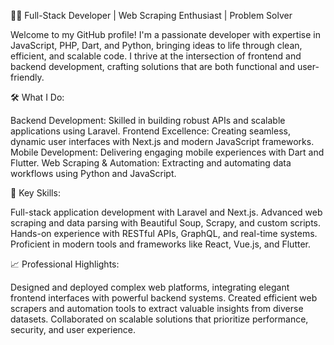 👨‍💻 Full-Stack Developer | Web Scraping Enthusiast | Problem Solver


Welcome to my GitHub profile! I'm a passionate developer with expertise in JavaScript, PHP, Dart, and Python, bringing ideas to life through clean, efficient, and scalable code. I thrive at the intersection of frontend and backend development, crafting solutions that are both functional and user-friendly.

🛠️ What I Do:

Backend Development: Skilled in building robust APIs and scalable applications using Laravel.
Frontend Excellence: Creating seamless, dynamic user interfaces with Next.js and modern JavaScript frameworks.
Mobile Development: Delivering engaging mobile experiences with Dart and Flutter.
Web Scraping & Automation: Extracting and automating data workflows using Python and JavaScript.

🌟 Key Skills:

Full-stack application development with Laravel and Next.js.
Advanced web scraping and data parsing with Beautiful Soup, Scrapy, and custom scripts.
Hands-on experience with RESTful APIs, GraphQL, and real-time systems.
Proficient in modern tools and frameworks like React, Vue.js, and Flutter.

📈 Professional Highlights:

Designed and deployed complex web platforms, integrating elegant frontend interfaces with powerful backend systems.
Created efficient web scrapers and automation tools to extract valuable insights from diverse datasets.
Collaborated on scalable solutions that prioritize performance, security, and user experience.
